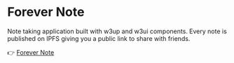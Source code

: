 # Forever Note

Note taking application built with w3up and w3ui components.
Every note is published on IPFS giving you a public link to share with friends.

👉 [Forever Note](https://flea89.github.io/forever-note/)
